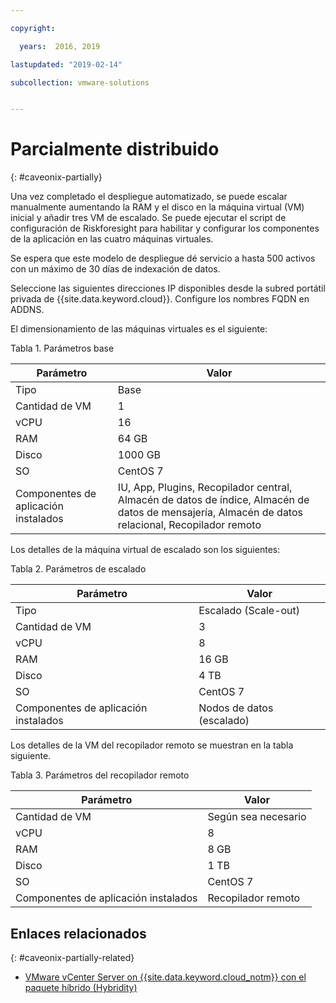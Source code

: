 ```yaml
---

copyright:

  years:  2016, 2019

lastupdated: "2019-02-14"

subcollection: vmware-solutions


---
```


# Parcialmente distribuido
{: #caveonix-partially}

Una vez completado el despliegue automatizado, se puede escalar manualmente aumentando la RAM y el disco en la máquina virtual (VM) inicial y añadir tres VM de escalado. Se puede ejecutar el script de configuración de Riskforesight para habilitar y configurar los componentes de la aplicación en las cuatro máquinas virtuales.

Se espera que este modelo de despliegue dé servicio a hasta 500 activos con un máximo de 30 días de indexación de datos.

Seleccione las siguientes direcciones IP disponibles desde la subred portátil privada de {{site.data.keyword.cloud}}. Configure los nombres FQDN en ADDNS.

El dimensionamiento de las máquinas virtuales es el siguiente:

Tabla 1. Parámetros base

|Parámetro	|Valor|
|---|---|
|Tipo	|Base|
|Cantidad de VM	|1|
|vCPU	|16|
|RAM	|64 GB|
|Disco	|1000 GB|
|SO	|CentOS 7|
|Componentes de aplicación instalados	|IU, App, Plugins, Recopilador central, Almacén de datos de índice, Almacén de datos de mensajería, Almacén de datos relacional, Recopilador remoto|

Los detalles de la máquina virtual de escalado son los siguientes:

Tabla 2. Parámetros de escalado

| Parámetro	| Valor |
|---|---|
| Tipo	| Escalado (Scale-out) |
| Cantidad de VM	| 3 |
| vCPU	| 8 |
| RAM	| 16 GB |
| Disco	| 4 TB |
| SO	| CentOS 7 |
| Componentes de aplicación instalados	| Nodos de datos (escalado) |

Los detalles de la VM del recopilador remoto se muestran en la tabla siguiente.

Tabla 3. Parámetros del recopilador remoto

|Parámetro	|Valor|
|---|---|
|Cantidad de VM	|Según sea necesario|
|vCPU	|8|
|RAM	|8 GB|
|Disco	|1 TB|
|SO	|CentOS 7|
|Componentes de aplicación instalados	|Recopilador remoto|

## Enlaces relacionados
{: #caveonix-partially-related}

* [VMware vCenter Server on {{site.data.keyword.cloud_notm}} con el paquete híbrido (Hybridity)](/docs/services/vmwaresolutions/archiref/vcs?topic=vmware-solutions-vcs-hybridity-intro)
